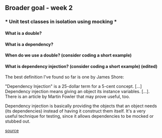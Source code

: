 ## Broader goal - week 2
### * Unit test classes in isolation using mocking *

#### What is a double?

#### What is a dependency?

#### When do we use a double? (consider coding a short example)

#### What is dependency injection? (consider coding a short example) (edited)

The best definition I've found so far is one by James Shore:

"Dependency Injection" is a 25-dollar term for a 5-cent concept. [...] Dependency injection means giving an object its instance variables. [...].
There is an article by Martin Fowler that may prove useful, too.

Dependency injection is basically providing the objects that an object needs (its dependencies) instead of having it construct them itself. It's a very useful technique for testing, since it allows dependencies to be mocked or stubbed out.

[source](https://stackoverflow.com/questions/130794/what-is-dependency-injection)
